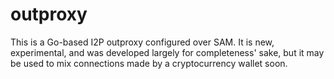 # outproxy

This is a Go-based I2P outproxy configured over SAM. It is new, experimental,
and was developed largely for completeness' sake, but it may be used to mix
connections made by a cryptocurrency wallet soon.
